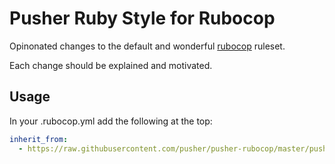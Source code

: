 Pusher Ruby Style for Rubocop
=============================

Opinonated changes to the default and wonderful
[rubocop](https://rubygems.org/gems/rubocop) ruleset.

Each change should be explained and motivated.

Usage
-----

In your .rubocop.yml add the following at the top:

```yaml
inherit_from:
  - https://raw.githubusercontent.com/pusher/pusher-rubocop/master/pusher-rubocop.yml
```
